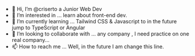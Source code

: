 - 👋 Hi, I’m @criserto a Junior Web Dev
- 👀 I’m interested in ... learn about front-end dev.
- 🌱 I’m currently learning ... Tailwind CSS & Javascript to in the future jump to TypeScript or Angular
- 💞️ I’m looking to collaborate with ... any company , I need practice on one real company...
- 📫 How to reach me ... Well, in the future I am change this line.

<!---
criserto/criserto is a ✨ special ✨ repository because its `README.md` (this file) appears on your GitHub profile.
You can click the Preview link to take a look at your changes.
--->
